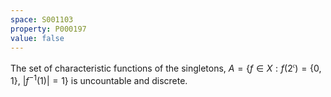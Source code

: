 ```yaml
---
space: S001103
property: P000197
value: false
---
```


The set of characteristic functions of the singletons,
$A=\{ f\in X: f(2^\mathfrak{c})=\{0,1\},\ |f^{-1}(1)|=1\}$ is uncountable and discrete.
